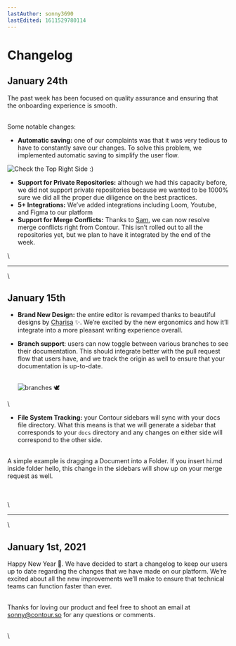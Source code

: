 ```yaml
---
lastAuthor: sonny3690
lastEdited: 1611529780114
---
```

# Changelog

## January 24th

The past week has been focused on quality assurance and ensuring that the onboarding experience is smooth.

\
Some notable changes:

* **Automatic saving:** one of our complaints was that it was very tedious to have to constantly save our changes. To solve this problem, we implemented automatic saving to simplify the user flow.

![Check the Top Right Side :)](https://imgur.com/mIqMRpP.png)

* **Support for Private Repositories:** although we had this capacity before, we did not support private repositories because we wanted to be 1000% sure we did all the proper due diligence on the best practices.
* **5+ Integrations:** We’ve added integrations including Loom, Youtube, and Figma to our platform
* **Support for Merge Conflicts:** Thanks to [Sam](mailto:sam@contour.so), we can now resolve merge conflicts right from Contour. This isn’t rolled out to all the repositories yet, but we plan to have it integrated by the end of the week.

\

---

\
## January 15th

* **Brand New Design:** the entire editor is revamped thanks to beautiful designs by [Charisa](mailto:charisa@contour.so) ✨. We’re excited by the new ergonomics and how it’ll integrate into a more pleasant writing experience overall.
* **Branch support**: users can now toggle between various branches to see their documentation. This should integrate better with the pull request flow that users have, and we track the origin as well to ensure that your documentation is up-to-date.

  \
  ![branches 🕊](https://i.imgur.com/a9GoAVY.png)

\
* **File System Tracking:** your Contour sidebars will sync with your docs file directory. What this means is that we will generate a sidebar that corresponds to your `docs` directory and any changes on either side will correspond to the other side.

\
A simple example is dragging a Document into a Folder. If you insert hi.md inside folder          hello, this change in the sidebars will show up on your merge request as well.

\
\
\

---

\
## January 1st, 2021

Happy New Year 🧧. We have decided to start a changelog to keep our users up to date regarding the changes that we have made on our platform. We’re excited about all the new improvements we’ll make to ensure that technical teams can function faster than ever.

\
Thanks for loving our product and feel free to shoot an email at [sonny@contour.so](mailto:sonny@contour.so) for any questions or comments.

\
\
